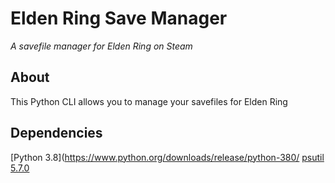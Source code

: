 # Elden Ring Save Manager
_A savefile manager for Elden Ring on Steam_

## About
This Python CLI allows you to manage your savefiles for Elden Ring

## Dependencies
[Python 3.8](https://www.python.org/downloads/release/python-380/
[psutil 5.7.0](https://pypi.org/project/psutil/)
